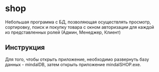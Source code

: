# shop
Небольшая программа с БД, позволяющая осуществлять просмотр, сортировку, поиск и покупку товара с окном авторизации для каждой из представленных ролей (Админ, Менеджер, Клиент)
## Инструкция
Для того, чтобы открыть приложение, необходимо развернуть базу данных - mindalDB, затем открыть приложение mindalSHOP.exe.
